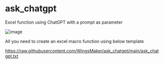 # ask_chatgpt
Excel function using ChatGPT with a prompt as parameter

![image](https://user-images.githubusercontent.com/32192638/215730349-212487e0-1a4e-4c3f-8e24-97e6ab3953de.png)

All you need to create an excel macro function using below template

https://raw.githubusercontent.com/WingsMaker/ask_chatgpt/main/ask_chatgpt.txt

